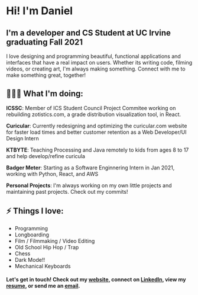 # Hi! I'm Daniel
## I'm a developer and CS Student at UC Irvine graduating Fall 2021
I love designing and programming  beautiful, functional applications and interfaces that have a real impact on users. Whether its writing code, filming videos, or creating art, I'm always making something. Connect with me to make something great, together! 

## 👨🏾‍💻 What I'm doing: 
**ICSSC**: Member of ICS Student Council Project Commitee working on rebuilding zotistics.com, a grade distribution visualization tool, in React.

**Curicular**: Currently redesigning and optimizing the curicular.com website for faster load times and better customer retention as a Web Developer/UI Design Intern

**KTBYTE**: Teaching Processing and Java remotely to kids from ages 8 to 17 and help develop/refine curicula

**Badger Meter**: Starting as a Software Enginnering Intern in Jan 2021, working with Python, React, and AWS

**Personal Projects**: I'm always working on my own little projects and maintaining past projects. Check out my commits!
 
## ⚡ Things I love:
 - Programming 
 - Longboarding
 - Film / Filmmaking / Video Editing
 - Old School Hip Hop / Trap
 - Chess
 - Dark Mode!!
 - Mechanical Keyboards
 
#### Let's get in touch! Check out my [website][website], connect on [LinkedIn][linkedin], view my [resume][resume], or send me an [email][email].
[website]: https://www.binoy.co
[linkedin]: https://www.linkedin.com/in/binoy-d/
[resume]: https://www.binoy.co/resume.pdf
[email]: mailto:dbinoy15@gmail.com
